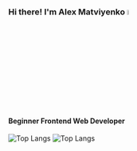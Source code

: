 ### Hi there! I'm Alex Matviyenko  <img src="https://media.giphy.com/media/hvRJCLFzcasrR4ia7z/giphy.gif" width="5%">
#### Beginner Frontend Web Developer 

![Top Langs](https://github-readme-stats.vercel.app/api/top-langs/?username=alexandrmatviyenko&layout=compact)
![Top Langs](https://github-readme-stats.vercel.app/api/top-langs/?username=alexandrmatviyenko&hide_progress=false)
